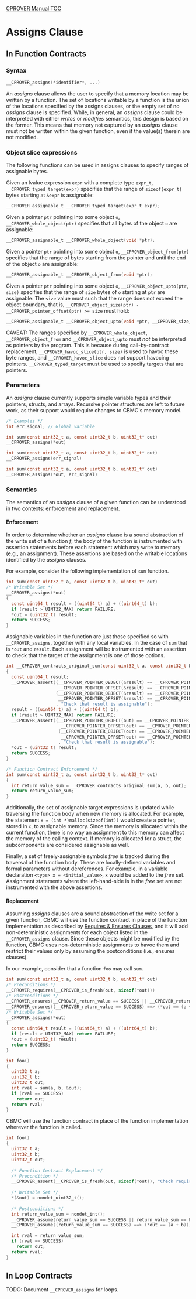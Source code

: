 [CPROVER Manual TOC](../../)

# Assigns Clause

## In Function Contracts

### Syntax

```c
__CPROVER_assigns(*identifier*, ...)
```

An _assigns_ clause allows the user to specify that a memory location may be written by a function. The set of locations writable by a function is the union of the locations specified by the assigns clauses, or the empty set of no _assigns_ clause is specified. While, in general, an _assigns_ clause could be interpreted with either _writes_ or _modifies_ semantics, this
design is based on the former. This means that memory not captured by an
_assigns_ clause must not be written within the given function, even if the
value(s) therein are not modified.

### Object slice expressions

The following functions can be used in assigns clauses to specify ranges of assignable bytes.

Given an lvalue expression `expr` with a complete type `expr_t`,
 `__CPROVER_typed_target(expr)` specifies that the range
 of `sizeof(expr_t)` bytes starting at `&expr` is assignable:
```c
__CPROVER_assignable_t __CPROVER_typed_target(expr_t expr);
```

Given a pointer `ptr` pointing into some object `o`,
`__CPROVER_whole_object(ptr)` specifies that all bytes of the object `o`
are assignable:
```c
__CPROVER_assignable_t __CPROVER_whole_object(void *ptr);
```

Given a pointer `ptr` pointing into some object `o`, `__CPROVER_object_from(ptr)`
specifies that the range of bytes starting from the pointer and until the end of
the object `o` are assignable:
```c
__CPROVER_assignable_t __CPROVER_object_from(void *ptr);
```

Given a pointer `ptr` pointing into some object `o`, `__CPROVER_object_upto(ptr, size)`
specifies that the range of `size` bytes of `o` starting at `ptr` are assignable:
The `size` value must such that the range does not exceed the object boundary,
that is, `__CPROVER_object_size(ptr) - __CPROVER_pointer_offset(ptr) >= size` must hold:

```c
__CPROVER_assignable_t __CPROVER_object_upto(void *ptr, __CPROVER_size_t size);
```

CAVEAT: The ranges specified by `__CPROVER_whole_object`,
`__CPROVER_object_from` and `__CPROVER_object_upto` must *not*
be interpreted as pointers by the program. This is because during
call-by-contract replacement, `__CPROVER_havoc_slice(ptr, size)` is used to
havoc these byte ranges, and `__CPROVER_havoc_slice` does not support
havocing pointers. `__CPROVER_typed_target` must be used to specify targets
that are pointers.

### Parameters

An _assigns_ clause currently supports simple variable types and their pointers,
structs, and arrays.  Recursive pointer structures are left to future work, as
their support would require changes to CBMC's memory model.

```c
/* Examples */
int err_signal; // Global variable

int sum(const uint32_t a, const uint32_t b, uint32_t* out)
__CPROVER_assigns(*out)

int sum(const uint32_t a, const uint32_t b, uint32_t* out)
__CPROVER_assigns(err_signal)

int sum(const uint32_t a, const uint32_t b, uint32_t* out)
__CPROVER_assigns(*out, err_signal)
```

### Semantics

The semantics of an _assigns_ clause of a given function can be understood
in two contexts: enforcement and replacement.

#### Enforcement

In order to determine whether an _assigns_ clause is a sound abstraction of
the write set of a function *f*, the body of the function is instrumented with
assertion statements before each statement which may write to memory (e.g., an
assignment).  These assertions are based on the writable locations identified by the _assigns_ clauses.

For example, consider the following implementation of `sum` function.

```c
int sum(const uint32_t a, const uint32_t b, uint32_t* out)
/* Writable Set */
__CPROVER_assigns(*out)
{
  const uint64_t result = ((uint64_t) a) + ((uint64_t) b);
  if (result > UINT32_MAX) return FAILURE;
  *out = (uint32_t) result;
  return SUCCESS;
}
```

Assignable variables in the function are just those specified so with
`__CPROVER_assigns`, together with any local variables.
In the case of `sum` that is `*out` and `result`.  Each assignment will be
instrumented with an assertion to check that the target of the assignment
is one of those options.

```c
int __CPROVER_contracts_original_sum(const uint32_t a, const uint32_t b, uint32_t* out)
{
  const uint64_t result;
  __CPROVER_assert((__CPROVER_POINTER_OBJECT(&result) == __CPROVER_POINTER_OBJECT(out)  &&
                    __CPROVER_POINTER_OFFSET(&result) == __CPROVER_POINTER_OFFSET(out)) ||
                   (__CPROVER_POINTER_OBJECT(&result) == __CPROVER_POINTER_OBJECT(&result)  &&
                    __CPROVER_POINTER_OFFSET(&result) == __CPROVER_POINTER_OFFSET(&result))
                   , "Check that result is assignable");
  result = ((uint64_t) a) + ((uint64_t) b);
  if (result > UINT32_MAX) return FAILURE;
  __CPROVER_assert((__CPROVER_POINTER_OBJECT(out) == __CPROVER_POINTER_OBJECT(out)  &&
                     __CPROVER_POINTER_OFFSET(out) == __CPROVER_POINTER_OFFSET(out)) ||
                    (__CPROVER_POINTER_OBJECT(out) == __CPROVER_POINTER_OBJECT(&result)  &&
                     __CPROVER_POINTER_OFFSET(out) == __CPROVER_POINTER_OFFSET(&result))
                    , "Check that result is assignable");
  *out = (uint32_t) result;
  return SUCCESS;
}

/* Function Contract Enforcement */
int sum(const uint32_t a, const uint32_t b, uint32_t* out)
{
  int return_value_sum = __CPROVER_contracts_original_sum(a, b, out);
  return return_value_sum;
}
```

Additionally, the set of assignable target expressions is updated while
traversing the function body when new memory is allocated.  For example, the
statement `x = (int *)malloc(sizeof(int))` would create a pointer, stored in
`x`, to assignable memory. Since the memory is allocated within the current
function, there is no way an assignment to this memory can affect the memory of
the calling context.  If memory is allocated for a struct, the subcomponents are
considered assignable as well.

Finally, a set of freely-assignable symbols *free* is tracked during the
traversal of the function body. These are locally-defined variables and formal
parameters without dereferences.  For example, in a variable declaration `<type>
x = <initial_value>`, `x` would be added to the *free* set. Assignment statements
where the left-hand-side is in the *free* set are not instrumented with the above assertions.

#### Replacement

Assuming _assigns_ clauses are a sound abstraction of the write set for
a given function, CBMC will use the function contract in place of the function
implementation as described by
[Requires \& Ensures Clauses](../../contracts/requires-and-ensures/#replacement), and it will add
non-deterministic assignments for each object listed in the `__CPROVER_assigns`
clause. Since these objects might be modified by the function, CBMC uses
non-deterministic assignments to havoc them and restrict their values only by
assuming the postconditions (i.e., ensures clauses).

In our example, consider that a function `foo` may call `sum`.

```c
int sum(const uint32_t a, const uint32_t b, uint32_t* out)
/* Preconditions */
__CPROVER_requires(__CPROVER_is_fresh(out, sizeof(*out)))
/* Postconditions */
__CPROVER_ensures(__CPROVER_return_value == SUCCESS || __CPROVER_return_value == FAILURE)
__CPROVER_ensures((__CPROVER_return_value == SUCCESS) ==> (*out == (a + b)))
/* Writable Set */
__CPROVER_assigns(*out)
{
  const uint64_t result = ((uint64_t) a) + ((uint64_t) b);
  if (result > UINT32_MAX) return FAILURE;
  *out = (uint32_t) result;
  return SUCCESS;
}

int foo()
{
  uint32_t a;
  uint32_t b;
  uint32_t out;
  int rval = sum(a, b, &out);
  if (rval == SUCCESS) 
    return out;
  return rval;
}
```

CBMC will use the function contract in place of the function implementation
wherever the function is called.

```c
int foo()
{
  uint32_t a;
  uint32_t b;
  uint32_t out;
	
  /* Function Contract Replacement */
  /* Precondition */
  __CPROVER_assert(__CPROVER_is_fresh(out, sizeof(*out)), "Check requires clause");
	
  /* Writable Set */
  *(&out) = nondet_uint32_t();
	
  /* Postconditions */
  int return_value_sum = nondet_int();
  __CPROVER_assume(return_value_sum == SUCCESS || return_value_sum == FAILURE);
  __CPROVER_assume((return_value_sum == SUCCESS) ==> (*out == (a + b)));

  int rval = return_value_sum;
  if (rval == SUCCESS) 
    return out;
  return rval;
}
```

## In Loop Contracts

TODO: Document `__CPROVER_assigns` for loops.
